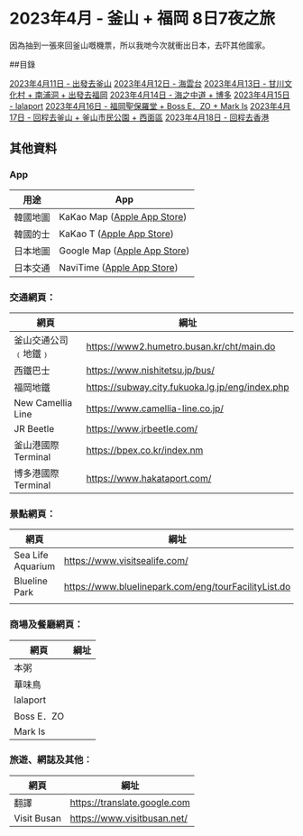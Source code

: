 # 2023年4月 - 釜山 + 福岡 8日7夜之旅

因為抽到一張來回釜山嘅機票，所以我哋今次就衝出日本，去吓其他國家。

##目錄

[2023年4月11日 - 出發去釜山](https://github.com/carlosclk/trips/blob/main/2023-04_Busan_n_Fukuoka/2023-04-11.md)
[2023年4月12日 - 海雲台](https://github.com/carlosclk/trips/blob/main/2023-04_Busan_n_Fukuoka/2023-04-12.md)
[2023年4月13日 - 甘川文化村 + 南浦洞 + 出發去福岡](https://github.com/carlosclk/trips/blob/main/2023-04_Busan_n_Fukuoka/2023-04-13.md)
[2023年4月14日 - 海之中道 + 博多](https://github.com/carlosclk/trips/blob/main/2023-04_Busan_n_Fukuoka/2023-04-14.md)
[2023年4月15日 - lalaport](https://github.com/carlosclk/trips/blob/main/2023-04_Busan_n_Fukuoka/2023-04-15.md)
[2023年4月16日 - 福岡聖保羅堂 + Boss E．ZO + Mark Is](https://github.com/carlosclk/trips/blob/main/2023-04_Busan_n_Fukuoka/2023-04-16.md)
[2023年4月17日 - 回程去釜山 + 釜山市民公園 + 西面區](https://github.com/carlosclk/trips/blob/main/2023-04_Busan_n_Fukuoka/2023-04-17.md)
[2023年4月18日 - 回程去香港](https://github.com/carlosclk/trips/blob/main/2023-04_Busan_n_Fukuoka/2023-04-18.md)

## 其他資料

### App
|用途|App|
|--|--|
|韓國地圖|KaKao Map ([Apple App Store](https://apps.apple.com/us/app/kakaomap-korea-no-1-map/id304608425))|
|韓國的士|KaKao T ([Apple App Store](https://apps.apple.com/us/app/kakao-t/id981110422))|
|日本地圖|Google Map ([Apple App Store](https://apps.apple.com/us/app/google-maps/id585027354))|
|日本交通|NaviTime ([Apple App Store](https://apps.apple.com/tw/app/%E4%B9%97%E6%8F%9Bnavitime-%E9%9B%BB%E8%BB%8A-%E3%83%90%E3%82%B9%E3%81%AE%E4%B9%97%E3%82%8A%E6%8F%9B%E3%81%88%E5%B0%82%E7%94%A8/id528532387))|

### 交通網頁：
|網頁|綱址|
|---|----|
|釜山交通公司﹙地鐵﹚|https://www2.humetro.busan.kr/cht/main.do|
|西鐵巴士|https://www.nishitetsu.jp/bus/|
|福岡地鐵|https://subway.city.fukuoka.lg.jp/eng/index.php|
|New Camellia Line|https://www.camellia-line.co.jp/|
|JR Beetle|https://www.jrbeetle.com/|
|釜山港國際 Terminal|https://bpex.co.kr/index.nm|
|博多港國際 Terminal|https://www.hakataport.com/|

### 景點網頁：
|網頁|綱址|
|---|----|
|Sea Life Aquarium|https://www.visitsealife.com/|
|Blueline Park|https://www.bluelinepark.com/eng/tourFacilityList.do|
|||

### 商場及餐廳網頁：
|網頁|綱址|
|---|----|
|本粥||
|華味鳥||
|lalaport||
|Boss E．ZO||
|Mark Is||

### 旅遊、網誌及其他︰
|網頁|綱址|
|---|----|
|翻譯|https://translate.google.com|
|Visit Busan|https://www.visitbusan.net/|
